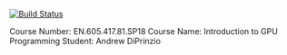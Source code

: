 [![Build Status](https://travis-ci.org/ajd394/EN605.417.FA.svg?branch=master)](https://travis-ci.org/ajd394/EN605.417.FA)

Course Number: EN.605.417.81.SP18
Course Name: Introduction to GPU Programming
Student: Andrew DiPrinzio
